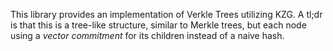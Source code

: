 This library provides an implementation of Verkle Trees utilizing KZG. A tl;dr is that this is a tree-like structure, similar to Merkle trees, but each node using a *vector commitment* for its children instead of a naive hash.

